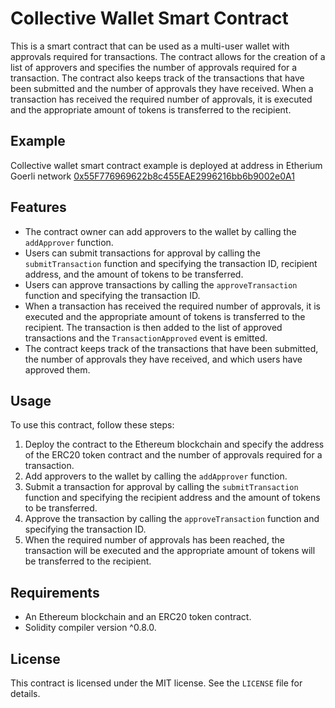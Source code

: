 # Collective Wallet Smart Contract
This is a smart contract that can be used as a multi-user wallet with approvals required for transactions. The contract allows for the creation of a list of approvers and specifies the number of approvals required for a transaction. The contract also keeps track of the transactions that have been submitted and the number of approvals they have received. When a transaction has received the required number of approvals, it is executed and the appropriate amount of tokens is transferred to the recipient.

## Example
Collective wallet smart contract example is deployed at address in Etherium Goerli network [ 0x55F776969622b8c455EAE2996216bb6b9002e0A1](https://goerli.etherscan.io/address/0x55f776969622b8c455eae2996216bb6b9002e0a1)

## Features
 - The contract owner can add approvers to the wallet by calling the `addApprover` function.
 - Users can submit transactions for approval by calling the `submitTransaction` function and specifying the transaction ID, recipient address, and the amount of tokens to be transferred.
 - Users can approve transactions by calling the `approveTransaction` function and specifying the transaction ID.
 - When a transaction has received the required number of approvals, it is executed and the appropriate amount of tokens is transferred to the recipient. The transaction is then added to the list of approved transactions and the `TransactionApproved` event is emitted.
 - The contract keeps track of the transactions that have been submitted, the number of approvals they have received, and which users have approved them.

## Usage
To use this contract, follow these steps:

1. Deploy the contract to the Ethereum blockchain and specify the address of the ERC20 token contract and the number of approvals required for a transaction.
2. Add approvers to the wallet by calling the `addApprover` function.
3. Submit a transaction for approval by calling the `submitTransaction` function and specifying the recipient address and the amount of tokens to be transferred.
4. Approve the transaction by calling the `approveTransaction` function and specifying the transaction ID.
5. When the required number of approvals has been reached, the transaction will be executed and the appropriate amount of tokens will be transferred to the recipient.

## Requirements
 - An Ethereum blockchain and an ERC20 token contract.
 - Solidity compiler version ^0.8.0.

## License
This contract is licensed under the MIT license. See the `LICENSE` file for details.
